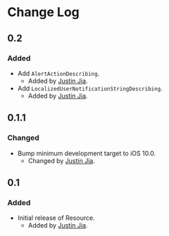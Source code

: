 # Change Log

## 0.2

### Added

- Add `AlertActionDescribing`.
    - Added by [Justin Jia](http://github.com/JustinJiaDev).
- Add `LocalizedUserNotificationStringDescribing`.
    - Added by [Justin Jia](http://github.com/JustinJiaDev).

## 0.1.1

### Changed

- Bump minimum development target to iOS 10.0.
    - Changed by [Justin Jia](http://github.com/JustinJiaDev).

## 0.1

### Added

- Initial release of Resource.
    - Added by [Justin Jia](http://github.com/JustinJiaDev).
